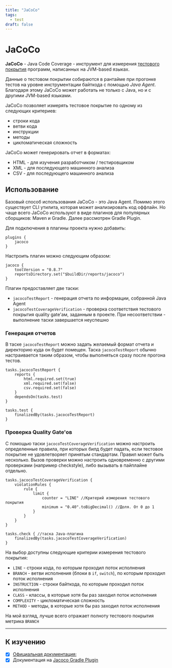 ```yaml
---
title: "JaCoCo"
tags:
  - test
draft: false
---
```


# JaCoCo

**JaCoCo** - Java Code Coverage - инструмент для измерения [тестового покрытия](../test/test_coverage.md) программ, написанных на JVM-based языках.

Данные о тестовом покрытии собираются в рантайме при прогонке тестов на уровне инструментации байткода с помощью *Java Agent*.
Благодаря этому JaCoCo может работать не только с Java, но и с другими JVM-based языками.

JaCoCo позволяет измерять тестовое покрытие по одному из следующих критериев:
- строки кода
- ветви кода
- инструкции
- методы
- цикломатическая сложность

JaCoCo может генерировать отчет в форматах:
- HTML - для изучения разработчиком / тестировщиком
- XML - для последующего машинного анализа
- CSV - для последующего машинного анализа


## Использование

Базовый способ использования JaCoCo - это Java Agent.
Помимо этого существует CLI утилита, которая может анализировать код оффлайн.
Но чаще всего JaCoCo используют в виде плагинов для популярных сборщиков: Maven и Gradle.
Далее рассмотрен Gradle Plugin.

Для подключения в плагины проекта нужно добавить:
```kotlindsl
plugins {
    jacoco
}
```

Настроить плагин можно следующим образом:
```kotlindsl
jacoco {
    toolVersion = "0.8.7"
    reportsDirectory.set("$buildDir/reports/jacoco")
}
```

Плагин предоставляет две таски:
- `jacocoTestReport` - генерация отчета по информации, собранной Java Agent
- `jacocoTestCoverageVerification` - проверка соответствия тестового покрытия quality gate'ам, заданным в проекте. При несоответствии - выполнение таски завершается неуспешно


### Генерация отчетов

В таске `jacocoTestReport` можно задать желаемый формат отчета и директорию куда он будет помещен.
Таска `jacocoTestReport` обычно настраивается таким образом, чтобы выполняться сразу после прогона тестов.
```kotlindsl
tasks.jacocoTestReport {
    reports {
        html.required.set(true)
        xml.required.set(false)
        csv.required.set(false)
    }
    dependsOn(tasks.test)
}

tasks.test {
    finalizedBy(tasks.jacocoTestReport)
}
```


### Проверка Quality Gate'ов

С помощью таски `jacocoTestCoverageVerification` можно настроить определенные правила, при которых билд будет падать, если тестовое покрытие не удовлетворяет принятым стандартам. 
Правил может быть несколько.
Вызов проверки можно настроить одновременно с другими проверками (например checkstyle), либо вызывать в пайплайне отдельно.
```kotlindsl
tasks.jacocoTestCoverageVerification {
    violationRules {
        rule {
            limit {
                counter = "LINE" //Критерий измерения тестового покрытия
                minimum = "0.40".toBigDecimal() //Доля. От 0 до 1
            }
        }
    }
}

tasks.check { //таска Java-плагина
    finalizedBy(tasks.jacocoTestCoverageVerification)
}
``` 

На выбор доступны следующие критерии измерения тестового покрытия:
- `LINE` - строки кода, по которым проходил поток исполнения
- `BRANCH` - ветви исполнения (блоки в `if`, `switch`), по которым проходил поток исполнения
- `INSTRUCTION` - строки байткода, по которым проходил поток исполнения
- `CLASS` - классы, в которые хотя бы раз заходил поток исполнения
- `COMPLEXITY` - цикломатическая сложность
- `METHOD` - методы, в которые хотя бы раз заходил поток исполнения

На мой взгляд, лучше всего отражает полноту тестового покрытия метрика `BRANCH`


---
## К изучению

- [X] [Официальная документация](https://www.jacoco.org/jacoco/trunk/doc/); 
- [X] Документация на [Jacoco Gradle Plugin](https://docs.gradle.org/current/userguide/jacoco_plugin.html)